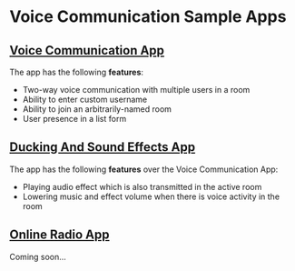 # Voice Communication Sample Apps

## [Voice Communication App](VoiceCommunicationApp/README.md)

The app has the following **features**:

- Two-way voice communication with multiple users in a room
- Ability to enter custom username
- Ability to join an arbitrarily-named room
- User presence in a list form

## [Ducking And Sound Effects App](DuckingAndSoundEffectsApp/README.md)

The app has the following **features** over the Voice Communication App:

- Playing audio effect which is also transmitted in the active room
- Lowering music and effect volume when there is voice activity in the room

## [Online Radio App](OnlineRadioApp/README.md)

Coming soon...
